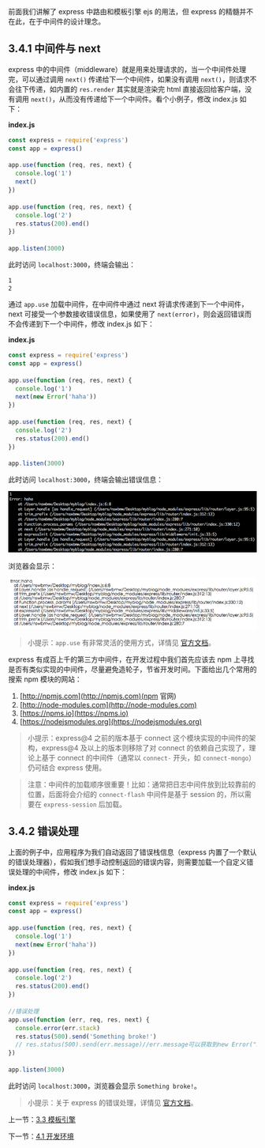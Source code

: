 前面我们讲解了 express 中路由和模板引擎 ejs 的用法，但 express 的精髓并不在此，在于中间件的设计理念。

## 3.4.1 中间件与 next

express 中的中间件（middleware）就是用来处理请求的，当一个中间件处理完，可以通过调用 `next()` 传递给下一个中间件，如果没有调用 `next()`，则请求不会往下传递，如内置的 `res.render` 其实就是渲染完 html 直接返回给客户端，没有调用 `next()`，从而没有传递给下一个中间件。看个小例子，修改 index.js 如下：

**index.js**

```js
const express = require('express')
const app = express()

app.use(function (req, res, next) {
  console.log('1')
  next()
})

app.use(function (req, res, next) {
  console.log('2')
  res.status(200).end()
})

app.listen(3000)
```

此时访问 `localhost:3000`，终端会输出：

```
1
2
```

通过 `app.use` 加载中间件，在中间件中通过 next 将请求传递到下一个中间件，next 可接受一个参数接收错误信息，如果使用了 `next(error)`，则会返回错误而不会传递到下一个中间件，修改 index.js 如下：

**index.js**

```js
const express = require('express')
const app = express()

app.use(function (req, res, next) {
  console.log('1')
  next(new Error('haha'))
})

app.use(function (req, res, next) {
  console.log('2')
  res.status(200).end()
})

app.listen(3000)
```

此时访问 `localhost:3000`，终端会输出错误信息：

![](./img/3.4.1.png)

浏览器会显示：

![](./img/3.4.2.png)

> 小提示：`app.use` 有非常灵活的使用方式，详情见 [官方文档](http://expressjs.com/en/4x/api.html#app.use)。

express 有成百上千的第三方中间件，在开发过程中我们首先应该去 npm 上寻找是否有类似实现的中间件，尽量避免造轮子，节省开发时间。下面给出几个常用的搜索 npm 模块的网站：

1. [http://npmjs.com](http://npmjs.com)(npm 官网)
2. [http://node-modules.com](http://node-modules.com)
3. [https://npms.io](https://npms.io)
4. [https://nodejsmodules.org](https://nodejsmodules.org)

> 小提示：express@4 之前的版本基于 connect 这个模块实现的中间件的架构，express@4 及以上的版本则移除了对 connect 的依赖自己实现了，理论上基于 connect 的中间件（通常以 `connect-` 开头，如 `connect-mongo`）仍可结合 express 使用。

> 注意：中间件的加载顺序很重要！比如：通常把日志中间件放到比较靠前的位置，后面将会介绍的 `connect-flash` 中间件是基于 session 的，所以需要在 `express-session` 后加载。

## 3.4.2 错误处理

上面的例子中，应用程序为我们自动返回了错误栈信息（express 内置了一个默认的错误处理器），假如我们想手动控制返回的错误内容，则需要加载一个自定义错误处理的中间件，修改 index.js 如下：

**index.js**

```js
const express = require('express')
const app = express()

app.use(function (req, res, next) {
  console.log('1')
  next(new Error('haha'))
})

app.use(function (req, res, next) {
  console.log('2')
  res.status(200).end()
})

//错误处理
app.use(function (err, req, res, next) {
  console.error(err.stack)
  res.status(500).send('Something broke!')
  // res.status(500).send(err.message)//err.message可以获取到new Error("xxxx")中的xxxx错误信息
})

app.listen(3000)
```

此时访问 `localhost:3000`，浏览器会显示 `Something broke!`。

> 小提示：关于 express 的错误处理，详情见 [官方文档](http://expressjs.com/en/guide/error-handling.html)。

上一节：[3.3 模板引擎](https://github.com/nswbmw/N-blog/blob/master/book/3.3%20%E6%A8%A1%E6%9D%BF%E5%BC%95%E6%93%8E.md)

下一节：[4.1 开发环境](https://github.com/nswbmw/N-blog/blob/master/book/4.1%20%E5%BC%80%E5%8F%91%E7%8E%AF%E5%A2%83.md)